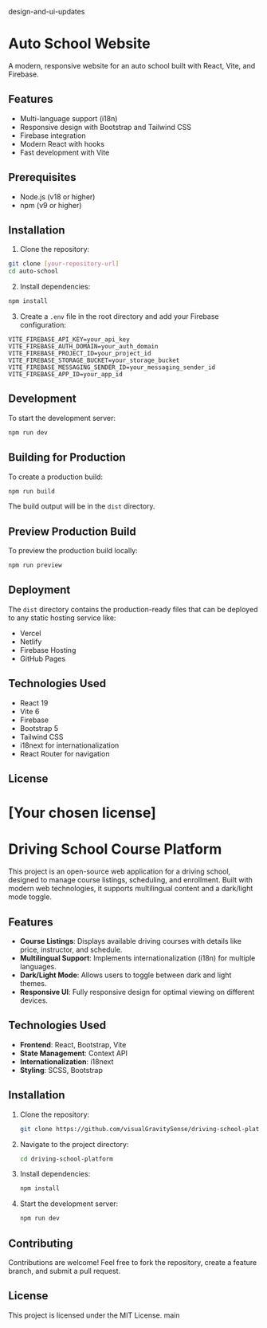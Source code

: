 design-and-ui-updates
# Auto School Website

A modern, responsive website for an auto school built with React, Vite, and Firebase.

## Features

- Multi-language support (i18n)
- Responsive design with Bootstrap and Tailwind CSS
- Firebase integration
- Modern React with hooks
- Fast development with Vite

## Prerequisites

- Node.js (v18 or higher)
- npm (v9 or higher)

## Installation

1. Clone the repository:
```bash
git clone [your-repository-url]
cd auto-school
```

2. Install dependencies:
```bash
npm install
```

3. Create a `.env` file in the root directory and add your Firebase configuration:
```
VITE_FIREBASE_API_KEY=your_api_key
VITE_FIREBASE_AUTH_DOMAIN=your_auth_domain
VITE_FIREBASE_PROJECT_ID=your_project_id
VITE_FIREBASE_STORAGE_BUCKET=your_storage_bucket
VITE_FIREBASE_MESSAGING_SENDER_ID=your_messaging_sender_id
VITE_FIREBASE_APP_ID=your_app_id
```

## Development

To start the development server:

```bash
npm run dev
```

## Building for Production

To create a production build:

```bash
npm run build
```

The build output will be in the `dist` directory.

## Preview Production Build

To preview the production build locally:

```bash
npm run preview
```

## Deployment

The `dist` directory contains the production-ready files that can be deployed to any static hosting service like:
- Vercel
- Netlify
- Firebase Hosting
- GitHub Pages

## Technologies Used

- React 19
- Vite 6
- Firebase
- Bootstrap 5
- Tailwind CSS
- i18next for internationalization
- React Router for navigation

## License

[Your chosen license]
=======
# Driving School Course Platform

This project is an open-source web application for a driving school, designed to manage course listings, scheduling, and enrollment. Built with modern web technologies, it supports multilingual content and a dark/light mode toggle.

## Features
- **Course Listings**: Displays available driving courses with details like price, instructor, and schedule.
- **Multilingual Support**: Implements internationalization (i18n) for multiple languages.
- **Dark/Light Mode**: Allows users to toggle between dark and light themes.
- **Responsive UI**: Fully responsive design for optimal viewing on different devices.

## Technologies Used
- **Frontend**: React, Bootstrap, Vite
- **State Management**: Context API
- **Internationalization**: i18next
- **Styling**: SCSS, Bootstrap

## Installation
1. Clone the repository:
   ```sh
   git clone https://github.com/visualGravitySense/driving-school-platform.git
   ```
2. Navigate to the project directory:
   ```sh
   cd driving-school-platform
   ```
3. Install dependencies:
   ```sh
   npm install
   ```
4. Start the development server:
   ```sh
   npm run dev
   ```

## Contributing
Contributions are welcome! Feel free to fork the repository, create a feature branch, and submit a pull request.

## License
This project is licensed under the MIT License.
 main
